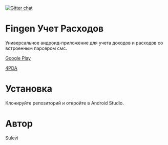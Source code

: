 [![Gitter chat](https://badges.gitter.im/gitterHQ/gitter.png)](https://gitter.im/FingenDev/Development)

# Fingen Учет Расходов

Универсальное андроид-приложение для учета доходов и расходов со встроенным парсером смс.

[Google Play](https://play.google.com/store/apps/details?id=com.yoshione.fingen)

[4PDA](http://4pda.ru/forum/index.php?showtopic=715641)

# Установка

Клонируйте репозиторий и откройте в Android Studio.

# Автор

Sulevi
